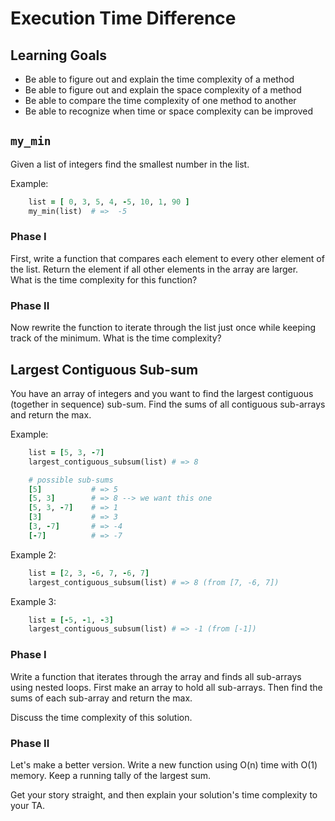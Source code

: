 # Execution Time Difference

## Learning Goals

* Be able to figure out and explain the time complexity of a method
* Be able to figure out and explain the space complexity of a method
* Be able to compare the time complexity of one method to another
* Be able to recognize when time or space complexity can be improved

## `my_min`

Given a list of integers find the smallest number in the list.

Example:

```ruby
    list = [ 0, 3, 5, 4, -5, 10, 1, 90 ]
    my_min(list)  # =>  -5
```

### Phase I  
First, write a function that compares each element to every other element of the list.  Return the element if all other elements in the array are larger.  
What is the time complexity for this function?

### Phase II
Now rewrite the function to iterate through the list just once while keeping
track of the minimum.  What is the time complexity?



## Largest Contiguous Sub-sum

You have an array of integers and you want to find the largest contiguous
(together in sequence) sub-sum. Find the sums of all contiguous sub-arrays and
return the max.

Example:

```ruby
    list = [5, 3, -7]
    largest_contiguous_subsum(list) # => 8

    # possible sub-sums
    [5]           # => 5
    [5, 3]        # => 8 --> we want this one
    [5, 3, -7]    # => 1
    [3]           # => 3
    [3, -7]       # => -4
    [-7]          # => -7
```

Example 2:

```ruby
    list = [2, 3, -6, 7, -6, 7]
    largest_contiguous_subsum(list) # => 8 (from [7, -6, 7])
```

Example 3:

```ruby
    list = [-5, -1, -3]
    largest_contiguous_subsum(list) # => -1 (from [-1])
```

### Phase I
Write a function that iterates through the array and finds all sub-arrays using
nested loops. First make an array to hold all sub-arrays. Then find the
sums of each sub-array and return the max.

Discuss the time complexity of this solution.

### Phase II
Let's make a better version. Write a new function using O(n) time with O(1) memory.
Keep a running tally of the largest sum.

Get your story straight, and then explain your solution's time complexity to your TA.
